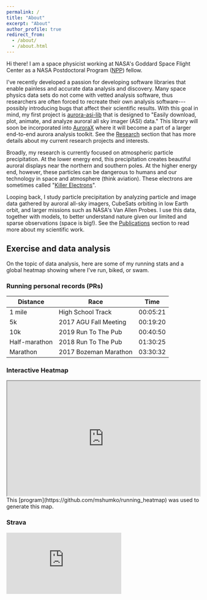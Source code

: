 ```yaml
---
permalink: /
title: "About"
excerpt: "About"
author_profile: true
redirect_from: 
  - /about/
  - /about.html
---
```


Hi there! I am a space physicist working at NASA's Goddard Space Flight Center as a NASA Postdoctoral Program ([NPP](https://npp.usra.edu/)) fellow. 

I've recently developed a passion for developing software libraries that enable painless and accurate data analysis and discovery. Many space physics data sets do not come with vetted analysis software, thus researchers are often forced to recreate their own analysis software---possibly introducing bugs that affect their scientific results. With this goal in mind, my first project is [aurora-asi-lib](https://aurora-asi-lib.readthedocs.io/en/latest/) that is designed to "Easily download, plot, animate, and analyze auroral all sky imager (ASI) data." This library will soon be incorporated into [AuroraX](https://aurorax.space/) where it will become a part of a larger end-to-end aurora analysis toolkit. See the [Research](/research/) section that has more details about my current research projects and interests. 

Broadly, my research is currently focused on atmospheric particle precipitation. At the lower energy end, this precipitation creates beautiful auroral displays near the northern and southern poles. At the higher energy end, however, these particles can be dangerous to humans and our technology in space and atmosphere (think aviation). These electrons are sometimes called "[Killer Electrons](https://www.nasa.gov/vision/universe/solarsystem/killer_electrons.html)". 

Looping back, I study particle precipitation by analyzing particle and image data gathered by auroral all-sky imagers, CubeSats orbiting in low Earth orbit, and larger missions such as NASA's Van Allen Probes. I use this data, together with models, to better understand nature given our limited and sparse observations (space is big!). See the [Publications](/publications/) section to read more about my scientific work.


## Exercise and data analysis
On the topic of data analysis, here are some of my running stats and a global heatmap showing where I've run, biked, or swam. 

### Running personal records (PRs)

| Distance             | Race  |    Time   |
| ---------------- | --------- | --------- |
| 1 mile    | High School Track  | 00:05:21  |
| 5k  |  2017 AGU Fall Meeting   | 00:19:20   |
| 10k | 2019 Run To The Pub   | 00:40:50  |
| Half-marathon | 2018 Run To The Pub   | 01:30:25 |
| Marathon     |  2017 Bozeman Marathon | 03:30:32 |

### Interactive Heatmap
<iframe src="https://mshumko.github.io/files/heatmap.html" width="100%" height="300"></iframe>
This [program](https://github.com/mshumko/running_heatmap) was used to generate this map.

### Strava

<iframe height='160' width='300' frameborder='0' allowtransparency='true' scrolling='no' src='https://www.strava.com/athletes/1782724/activity-summary/cd29e2ae99bf84e71d1d33495b23b3f3aa636497'></iframe>
